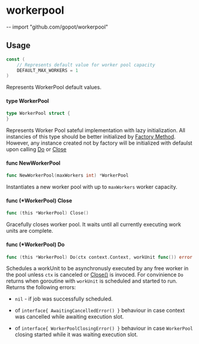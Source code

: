 # workerpool
--
    import "github.com/gopot/workerpool"


## Usage

```go
const (
	// Represents default value for worker pool capacity
	DEFAULT_MAX_WORKERS = 1
)
```
Represents WorkerPool default values.

#### type WorkerPool

```go
type WorkerPool struct {
}
```

Represents Worker Pool sateful implementation with lazy initialization. All
instancies of this type should be better initialized by [Factory
Method](#func--newworkerpool). However, any instance created not by factory will
be initialized with defaulst upon calling [Do](#func-workerpool-do) or
[Close](#func-workerpool-close)

#### func  NewWorkerPool

```go
func NewWorkerPool(maxWorkers int) *WorkerPool
```
Instantiates a new worker pool with up to `maxWorkers` worker capacity.

#### func (*WorkerPool) Close

```go
func (this *WorkerPool) Close()
```
Gracefully closes worker pool. It waits until all currently executing work units
are complete.

#### func (*WorkerPool) Do

```go
func (this *WorkerPool) Do(ctx context.Context, workUnit func()) error
```
Schedules a workUnit to be asynchronusly executed by any free worker in the pool
unless `ctx` is canceled or [Close()](#func-workerpoll-close) is invoced. For
convinience `Do` returns when goroutine with `workUnit` is scheduled and started
to run. Returns the following errors:

* `nil` - if job was successfully scheduled.

* of `interface{ AwaitingCancelledError() }` behaviour in case context was
cancelled while awaiting execution slot.

* of `interface{ WorkerPoolClosingError() }` behaviour in case `WorkerPool`
closing started while it was waiting execution slot.
